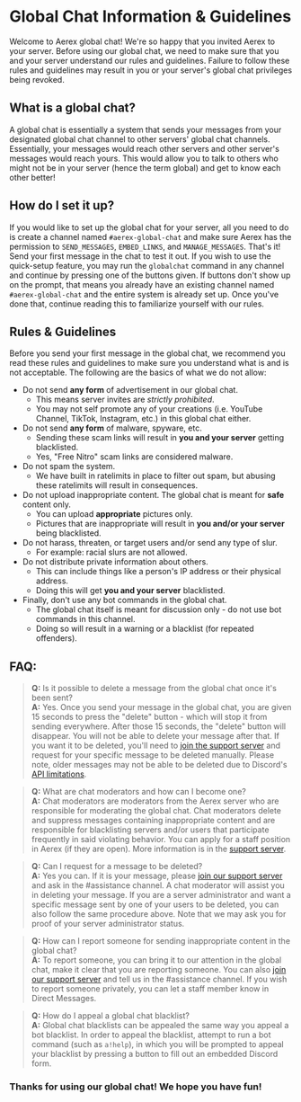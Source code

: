 # Global Chat Information & Guidelines
Welcome to Aerex global chat! We're so happy that you invited Aerex to your server. Before using our global chat, we need to make sure that you and your server understand our rules and guidelines. Failure to follow these rules and guidelines may result in you or your server's global chat privileges being revoked.

## What is a global chat?
A global chat is essentially a system that sends your messages from your designated global chat channel to other servers' global chat channels. Essentially, your messages would reach other servers and other server's messages would reach yours. This would allow you to talk to others who might not be in your server (hence the term global) and get to know each other better!

## How do I set it up?
If you would like to set up the global chat for your server, all you need to do is create a channel named `#aerex-global-chat` and make sure Aerex has the permission to `SEND_MESSAGES`, `EMBED_LINKS`, and `MANAGE_MESSAGES`. That's it! Send your first message in the chat to test it out. If you wish to use the quick-setup feature, you may run the `globalchat` command in any channel and continue by pressing one of the buttons given. If buttons don't show up on the prompt, that means you already have an existing channel named `#aerex-global-chat` and the entire system is already set up. Once you've done that, continue reading this to familiarize yourself with our rules.

## Rules & Guidelines
Before you send your first message in the global chat, we recommend you read these rules and guidelines to make sure you understand what is and is not acceptable. The following are the basics of what we do not allow:
* Do not send **any form** of advertisement in our global chat.
	* This means server invites are *strictly prohibited*.
	* You may not self promote any of your creations (i.e. YouTube Channel, TikTok, Instagram, etc.) in this global chat either.
* Do not send **any form** of malware, spyware, etc.
	* Sending these scam links will result in **you and your server** getting blacklisted.
	* Yes, "Free Nitro" scam links are considered malware.
* Do not spam the system.
	* We have built in ratelimits in place to filter out spam, but abusing these ratelimits will result in consequences.
* Do not upload inappropriate content. The global chat is meant for **safe** content only.
	* You can upload **appropriate** pictures only.
	* Pictures that are inappropriate will result in **you and/or your server** being blacklisted.
* Do not harass, threaten, or target users and/or send any type of slur.
	* For example: racial slurs are not allowed.
* Do not distribute private information about others.
	* This can include things like a person's IP address or their physical address.
	* Doing this will get **you and your server** blacklisted.
* Finally, don't use any bot commands in the global chat.
	* The global chat itself is meant for discussion only - do not use bot commands in this channel.
	* Doing so will result in a warning or a blacklist (for repeated offenders).

## FAQ:
> **Q:** Is it possible to delete a message from the global chat once it's been sent?\
> **A:** Yes. Once you send your message in the global chat, you are given 15 seconds to press the "delete" button - which will stop it from sending everywhere. After those 15 seconds, the "delete" button will disappear. You will not be able to delete your message after that. If you want it to be deleted, you'll need to [join the support server](https://discord.gg/BYuUvE4) and request for your specific message to be deleted manually. Please note, older messages may not be able to be deleted due to Discord's [API limitations](https://discord.com/developers/docs/resources/channel#bulk-delete-messages).

> **Q:** What are chat moderators and how can I become one?\
> **A:** Chat moderators are moderators from the Aerex server who are responsible for moderating the global chat. Chat moderators delete and suppress messages containing inappropriate content and are responsible for blacklisting servers and/or users that participate frequently in said violating behavior. You can apply for a staff position in Aerex (if they are open). More information is in the [support server](https://discord.gg/BYuUvE4).

> **Q:** Can I request for a message to be deleted?\
> **A:** Yes you can. If it is your message, please [join our support server](https://discord.gg/BYuUvE4) and ask in the #assistance channel. A chat moderator will assist you in deleting your message. If you are a server administrator and want a specific message sent by one of your users to be deleted, you can also follow the same procedure above. Note that we may ask you for proof of your server administrator status.

> **Q:** How can I report someone for sending inappropriate content in the global chat?\
> **A:** To report someone, you can bring it to our attention in the global chat, make it clear that you are reporting someone. You can also [join our support server](https://discord.gg/BYuUvE4) and tell us in the #assistance channel. If you wish to report someone privately, you can let a staff member know in Direct Messages.

> **Q:** How do I appeal a global chat blacklist?\
> **A:** Global chat blacklists can be appealed the same way you appeal a bot blacklist. In order to appeal the blacklist, attempt to run a bot command (such as `a!help`), in which you will be prompted to appeal your blacklist by pressing a button to fill out an embedded Discord form.

### Thanks for using our global chat! We hope you have fun!
